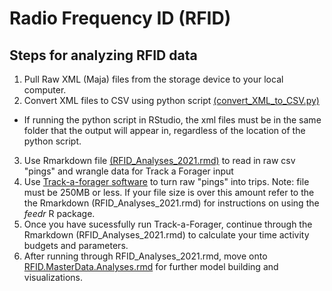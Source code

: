 # Radio Frequency ID (RFID)
## Steps for analyzing RFID data
1. Pull Raw XML (Maja) files from the storage device to your local computer.
2. Convert XML files to CSV using python script [(convert_XML_to_CSV.py)](https://github.com/NaugLab/RFID-Analyses/blob/main/convert_XML_to_CSV.py)
  - If running the python script in RStudio, the xml files must be in the same folder that the output will appear in, regardless of the location of the python script.
3. Use Rmarkdown file [(RFID_Analyses_2021.rmd)](https://github.com/NaugLab/RFID-Analyses/blob/main/RFID_Analysis_2021.Rmd) to read in raw csv "pings" and wrangle data for Track a Forager input
4. Use [Track-a-forager software](https://colostate.sharepoint.com/:u:/s/Naug-Lab/EVCoVL19z8lDhjhpSVb7LU8Bj3qXQGPut9AHRHkohdFelQ?e=tH8gWa) to turn raw "pings" into trips. Note: file must be 250MB or less. If your file size is over this amount refer to the the Rmarkdown (RFID_Analyses_2021.rmd) for instructions on using the _feedr_ R package. 
5. Once you have sucessfully run Track-a-Forager, continue through the Rmarkdown (RFID_Analyses_2021.rmd) to calculate your time activity budgets and parameters. 
6. After running through RFID_Analyses_2021.rmd, move onto [RFID.MasterData.Analyses.rmd](https://github.com/NaugLab/RFID-Analyses/blob/main/RFID.MasterData.Analysis.Rmd) for further model building and visualizations. 
